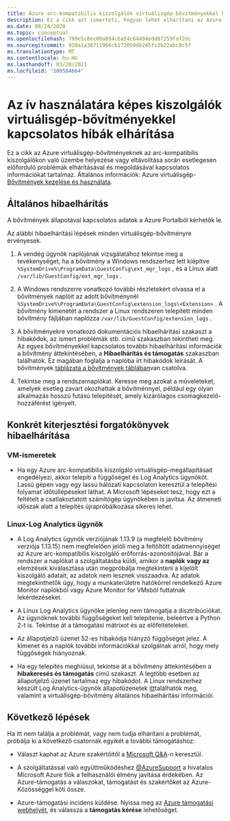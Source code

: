 ```yaml
---
title: Azure arc-kompatibilis kiszolgálók virtuálisgép-bővítményekkel kapcsolatos problémáinak elhárítása
description: Ez a cikk azt ismerteti, hogyan lehet elhárítani az Azure-beli virtuálisgép-bővítményekkel kapcsolatos problémákat, és elhárítani azokat az Azure arc-kompatibilis kiszolgálókon.
ms.date: 09/24/2020
ms.topic: conceptual
ms.openlocfilehash: 799e5c8ec00a894c6a54c64494edd8f259faf2dc
ms.sourcegitcommit: 910a1a38711966cb171050db245fc3b22abc8c5f
ms.translationtype: MT
ms.contentlocale: hu-HU
ms.lasthandoff: 03/20/2021
ms.locfileid: "100584664"
---
```

# <a name="troubleshoot-arc-enabled-servers-vm-extension-issues"></a>Az ív használatára képes kiszolgálók virtuálisgép-bővítményekkel kapcsolatos hibák elhárítása

Ez a cikk az Azure virtuálisgép-bővítményeknek az arc-kompatibilis kiszolgálókon való üzembe helyezése vagy eltávolítása során esetlegesen előforduló problémák elhárításával és megoldásával kapcsolatos információkat tartalmaz. Általános információk: Azure virtuálisgép- [Bővítmények kezelése és használata](./manage-vm-extensions.md).

## <a name="general-troubleshooting"></a>Általános hibaelhárítás

A bővítmények állapotával kapcsolatos adatok a Azure Portalból kérhetők le.

Az alábbi hibaelhárítási lépések minden virtuálisgép-bővítményre érvényesek.

1. A vendég ügynök naplójának vizsgálatához tekintse meg a tevékenységet, ha a bővítmény a Windows rendszerhez lett kiépítve `%SystemDrive%\ProgramData\GuestConfig\ext_mgr_logs` , és a Linux alatt `/var/lib/GuestConfig/ext_mgr_logs` .

2. A Windows rendszerre vonatkozó további részletekért olvassa el a bővítmények naplóit az adott bővítménynél `%SystemDrive%\ProgramData\GuestConfig\extension_logs\<Extension>` . A bővítmény kimenetét a rendszer a Linux rendszeren telepített minden bővítmény fájljában naplózza `/var/lib/GuestConfig/extension_logs` .

3. A bővítményekre vonatkozó dokumentációs hibaelhárítási szakaszt a hibakódok, az ismert problémák stb. című szakaszban tekintheti meg. Az egyes bővítményekkel kapcsolatos további hibaelhárítási információk a bővítmény áttekintésében, a **Hibaelhárítás és támogatás** szakaszban találhatók. Ez magában foglalja a naplóba írt hibakódok leírását. A bővítmények [táblázata a bővítmények táblában](manage-vm-extensions.md#extensions)van csatolva.

4. Tekintse meg a rendszernaplókat. Keresse meg azokat a műveleteket, amelyek esetleg zavart okozhattak a bővítménnyel, például egy olyan alkalmazás hosszú futású telepítését, amely kizárólagos csomagkezelő-hozzáférést igényelt.

## <a name="troubleshooting-specific-extension-scenarios"></a>Konkrét kiterjesztési forgatókönyvek hibaelhárítása

### <a name="vm-insights"></a>VM-ismeretek

- Ha egy Azure arc-kompatibilis kiszolgáló virtuálisgép-megállapításait engedélyezi, akkor telepíti a függőséget és Log Analytics ügynököt. Lassú gépen vagy egy lassú hálózati kapcsolaton keresztül a telepítési folyamat időtúllépéseket láthat. A Microsoft lépéseket tesz, hogy ezt a feltételt a csatlakoztatott számítógép ügynökében is javítsa. Az átmeneti időszak alatt a telepítés újrapróbálkozása sikeres lehet.

### <a name="log-analytics-agent-for-linux"></a>Linux-Log Analytics ügynök

- A Log Analytics ügynök verziójának 1.13.9 (a megfelelő bővítmény verziója 1.13.15) nem megfelelően jelöli meg a feltöltött adatmennyiséget az Azure arc-kompatibilis kiszolgáló erőforrás-azonosítójával. Bár a rendszer a naplókat a szolgáltatásba küldi, amikor a **naplók** **vagy az** elemzések kiválasztása után megpróbálja megtekinteni a kijelölt kiszolgáló adatait, az adatok nem lesznek visszaadva. Az adatok megtekinthetők úgy, hogy a munkaterületre hatókörrel rendelkező Azure Monitor naplókból vagy Azure Monitor for VMsból futtatnak lekérdezéseket.

- A Linux Log Analytics ügynöke jelenleg nem támogatja a disztribúciókat. Az ügynöknek további függőségeket kell telepítenie, beleértve a Python 2-t is. Tekintse át a támogatási mátrixot [](../../azure-monitor/agents/agents-overview.md#supported-operating-systems)és az előfeltételeket.

- Az állapotjelző üzenet 52-es hibakódja hiányzó függőséget jelez. A kimenet és a naplók további információkkal szolgálnak arról, hogy mely függőségek hiányoznak.

- Ha egy telepítés meghiúsul, tekintse át a bővítmény áttekintésében a **hibakeresés és támogatás** című szakaszt. A legtöbb esetben az állapotjelző üzenet tartalmaz egy hibakódot. A Linux rendszerhez készült Log Analytics-ügynök állapotüzenetek [itt](../../virtual-machines/extensions/oms-linux.md#troubleshoot-and-support)találhatók meg, valamint a virtuálisgép-bővítmény általános hibaelhárítási információi.

## <a name="next-steps"></a>Következő lépések

Ha itt nem találja a problémát, vagy nem tudja elhárítani a problémát, próbálja ki a következő csatornák egyikét a további támogatáshoz:

- Választ kaphat az Azure szakértőitől a [Microsoft Q&A](/answers/topics/azure-arc.html)-n keresztül.

- A szolgáltatással való együttműködéshez [@AzureSupport](https://twitter.com/azuresupport) a hivatalos Microsoft Azure fiók a felhasználói élmény javítása érdekében. Az Azure-támogatás a válaszokat, támogatást és szakértőket az Azure-Közösséggel köti össze.

- Azure-támogatási incidens küldése. Nyissa meg az [Azure támogatási webhelyét](https://azure.microsoft.com/support/options/), és válassza a **támogatás kérése** lehetőséget.
